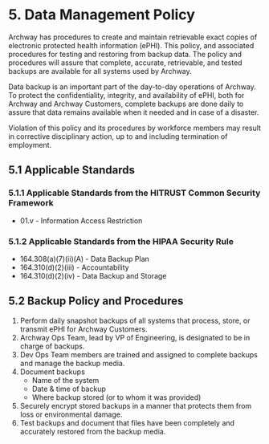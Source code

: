 # 5. Data Management Policy

Archway has procedures to create and maintain retrievable exact copies of electronic protected health information (ePHI). This policy, and associated procedures for testing and restoring from backup data. The policy and procedures will assure that complete, accurate, retrievable, and tested backups are available for all systems used by Archway.

Data backup is an important part of the day-to-day operations of Archway. To protect the confidentiality, integrity, and availability of ePHI, both for Archway and Archway Customers, complete backups are done daily to assure that data remains available when it needed and in case of a disaster.

Violation of this policy and its procedures by workforce members may result in corrective disciplinary action, up to and including termination of employment.

## 5.1 Applicable Standards

### 5.1.1 Applicable Standards from the HITRUST Common Security Framework

* 01.v - Information Access Restriction

### 5.1.2 Applicable Standards from the HIPAA Security Rule

* 164.308(a)(7)(ii)(A) - Data Backup Plan
* 164.310(d)(2)(iii) - Accountability
* 164.310(d)(2)(iv) - Data Backup and Storage

## 5.2 Backup Policy and Procedures

1. Perform daily snapshot backups of all systems that process, store, or transmit ePHI for Archway Customers.
2. Archway Ops Team, lead by VP of Engineering, is designated to be in charge of backups.
3. Dev Ops Team members are trained and assigned to complete backups and manage the backup media.
4. Document backups
   * Name of the system
   * Date & time of backup
   * Where backup stored (or to whom it was provided)
5. Securely encrypt stored backups in a manner that protects them from loss or environmental damage.
6. Test backups and document that files have been completely and accurately restored from the backup media.